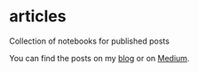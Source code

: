 # articles
Collection of notebooks for published posts

You can find the posts on my [blog](https://sarthakjariwala.github.io/) or on [Medium](https://sarthakjariwala1.medium.com).
